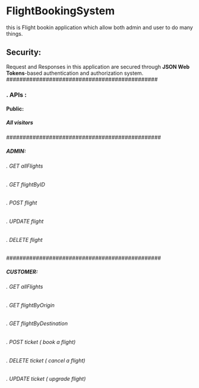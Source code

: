 # FlightBookingSystem
this is Flight bookin application which allow both admin and user to do many things.

## Security:
Request and Responses in this application are secured through **JSON Web Tokens**-based authentication and authorization system.<br>
##############################################
### . APIs :

#### Public:
##### All visitors
###############################################
##### ADMIN:
###### . GET allFlights
###### . GET flightByID
###### . POST flight
###### . UPDATE flight
###### . DELETE flight
###############################################
##### CUSTOMER:
###### . GET allFlights
###### . GET flightByOrigin
###### . GET flightByDestination
###### . POST ticket ( book a flight)
###### . DELETE ticket ( cancel a flight)
###### . UPDATE ticket ( upgrade  flight)
